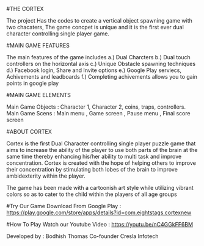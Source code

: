 #THE CORTEX

The project Has the codes to create a vertical object spawning game with two chacaters,
The game concpet is unique and it is the first ever dual character controlling single player game.

#MAIN GAME FEATURES

The main features of the game includes
a.) Dual Charcters
b.) Dual touch controllers on the horizontal axis
c.) Unique Obstacle spawning techniques 
d.) Facebook login, Share and Invite options
e.) Google Play serviecs, Achivements and leadboards
f.) Completing achivements allows you to  gain points in google play

#MAIN GAME ELEMENTS

Main Game Objects    : Character 1, Character 2, coins, traps, controllers.
Main Game Scens      : Main menu , Game screen , Pause menu , Final score screen

#ABOUT CORTEX

Cortex is the first Dual Character controlling single player puzzle game that aims to increase the ability of the player to use both parts of the brain at the same time thereby enhancing his/her ability to multi task and improve concentration. 
Cortex is created with the hope of helping others to improve their concentration by stimulating both lobes of the brain to improve ambidexterity within the player.

The game has been made with a cartoonish art style while utilizing vibrant colors so as to cater to the child within the players of all age groups


#Try Our Game
Download From Google Play : https://play.google.com/store/apps/details?id=com.eightstags.cortexnew

#How To Play
Watch our Youtube Video : https://youtu.be/nC4GGkFF6BM

Developed by : Bodhish Thomas
Co-founder 
Cresla Infotech
